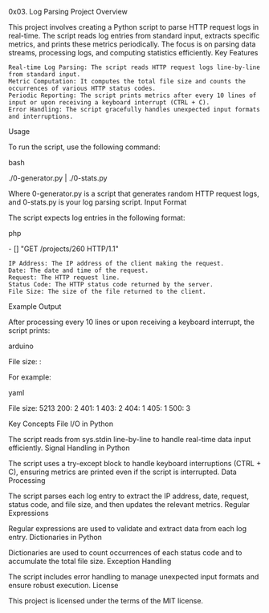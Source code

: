 0x03. Log Parsing
Project Overview

This project involves creating a Python script to parse HTTP request logs in real-time. The script reads log entries from standard input, extracts specific metrics, and prints these metrics periodically. The focus is on parsing data streams, processing logs, and computing statistics efficiently.
Key Features

    Real-time Log Parsing: The script reads HTTP request logs line-by-line from standard input.
    Metric Computation: It computes the total file size and counts the occurrences of various HTTP status codes.
    Periodic Reporting: The script prints metrics after every 10 lines of input or upon receiving a keyboard interrupt (CTRL + C).
    Error Handling: The script gracefully handles unexpected input formats and interruptions.

Usage

To run the script, use the following command:

bash

./0-generator.py | ./0-stats.py

Where 0-generator.py is a script that generates random HTTP request logs, and 0-stats.py is your log parsing script.
Input Format

The script expects log entries in the following format:

php

<IP Address> - [<date>] "GET /projects/260 HTTP/1.1" <status code> <file size>

    IP Address: The IP address of the client making the request.
    Date: The date and time of the request.
    Request: The HTTP request line.
    Status Code: The HTTP status code returned by the server.
    File Size: The size of the file returned to the client.

Example Output

After processing every 10 lines or upon receiving a keyboard interrupt, the script prints:

arduino

File size: <total size>
<status code>: <number>

For example:

yaml

File size: 5213
200: 2
401: 1
403: 2
404: 1
405: 1
500: 3

Key Concepts
File I/O in Python

The script reads from sys.stdin line-by-line to handle real-time data input efficiently.
Signal Handling in Python

The script uses a try-except block to handle keyboard interruptions (CTRL + C), ensuring metrics are printed even if the script is interrupted.
Data Processing

The script parses each log entry to extract the IP address, date, request, status code, and file size, and then updates the relevant metrics.
Regular Expressions

Regular expressions are used to validate and extract data from each log entry.
Dictionaries in Python

Dictionaries are used to count occurrences of each status code and to accumulate the total file size.
Exception Handling

The script includes error handling to manage unexpected input formats and ensure robust execution.
License

This project is licensed under the terms of the MIT license.
